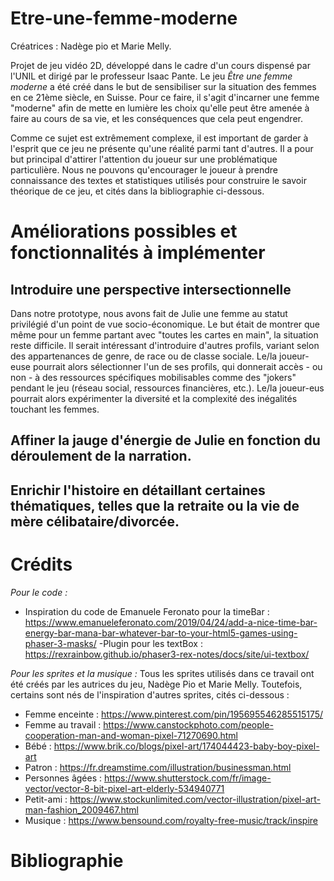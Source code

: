 # Etre-une-femme-moderne
Créatrices : Nadège pio et Marie Melly.

Projet de jeu vidéo 2D, développé dans le cadre d'un cours dispensé par l'UNIL et dirigé par le professeur Isaac Pante. 
Le jeu *Être une femme moderne* a été créé dans le but de sensibiliser sur la situation des femmes en ce 21ème siècle, en Suisse. Pour ce faire, il s'agit d'incarner une femme "moderne" afin de mette en lumière les choix qu'elle peut être amenée à faire au cours de sa vie, et les conséquences que cela peut engendrer.

Comme ce sujet est extrêmement complexe, il est important de garder à l'esprit que ce jeu ne présente qu'une réalité parmi tant d'autres. Il a pour but principal d'attirer l'attention du joueur sur une problématique particulière. Nous ne pouvons qu'encourager le joueur à prendre connaissance des textes et statistiques utilisés pour construire le savoir théorique de ce jeu, et cités dans la bibliographie ci-dessous.



# Améliorations possibles et fonctionnalités à implémenter
## Introduire une perspective intersectionnelle
Dans notre prototype, nous avons fait de Julie une femme au statut privilégié d'un point de vue socio-économique. Le but était de montrer que même pour un femme partant avec "toutes les cartes en main", la situation reste difficile. Il serait intéressant d'introduire d'autres profils, variant selon des appartenances de genre, de race ou de classe sociale. Le/la joueur-euse pourrait alors sélectionner l'un de ses profils, qui donnerait accès - ou non - à des ressources spécifiques mobilisables comme des "jokers" pendant le jeu (réseau social, ressources financières, etc.). Le/la joueur-eus pourrait alors expérimenter la diversité et la complexité des inégalités touchant les femmes.

## Affiner la jauge d'énergie de Julie en fonction du déroulement de la narration.

## Enrichir l'histoire en détaillant certaines thématiques, telles que la retraite ou la vie de mère célibataire/divorcée.



# Crédits
_Pour le code :_
- Inspiration du code de Emanuele Feronato pour la timeBar : https://www.emanueleferonato.com/2019/04/24/add-a-nice-time-bar-energy-bar-mana-bar-whatever-bar-to-your-html5-games-using-phaser-3-masks/
-Plugin pour les textBox : https://rexrainbow.github.io/phaser3-rex-notes/docs/site/ui-textbox/

_Pour les sprites et la musique :_ 
Tous les sprites utilisés dans ce travail ont été créés par les autrices du jeu, Nadège Pio et Marie Melly. Toutefois, certains sont nés de l'inspiration d'autres sprites, cités ci-dessous :
- Femme enceinte : https://www.pinterest.com/pin/195695546285515175/
- Femme au travail : https://www.canstockphoto.com/people-cooperation-man-and-woman-pixel-71270690.html
- Bébé : https://www.brik.co/blogs/pixel-art/174044423-baby-boy-pixel-art
- Patron : https://fr.dreamstime.com/illustration/businessman.html
- Personnes âgées : https://www.shutterstock.com/fr/image-vector/vector-8-bit-pixel-art-elderly-534940771
- Petit-ami : https://www.stockunlimited.com/vector-illustration/pixel-art-man-fashion_2009467.html
- Musique : https://www.bensound.com/royalty-free-music/track/inspire

# Bibliographie